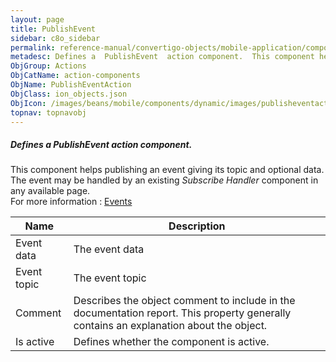 ```yaml
---
layout: page
title: PublishEvent
sidebar: c8o_sidebar
permalink: reference-manual/convertigo-objects/mobile-application/components/action-components/publishevent/
metadesc: Defines a  PublishEvent  action component.  This component helps publishing an event giving its topic and optional data. The event may be handled by a
ObjGroup: Actions
ObjCatName: action-components
ObjName: PublishEventAction
ObjClass: ion_objects.json
ObjIcon: /images/beans/mobile/components/dynamic/images/publisheventaction_color_32x32.png
topnav: topnavobj
---
```

##### Defines a <i>PublishEvent</i> action component. <br/>

This component helps publishing an event giving its topic and optional data. The event may be handled by an existing <i>Subscribe Handler</i> component in any available page.<br/>
For more information : <a href='https://ionicframework.com/docs/v3/api/util/Events/'>Events</a>

Name | Description 
--- | ---
Event data | The event data
Event topic | The event topic
Comment | Describes the object comment to include in the documentation report.  This property generally contains an explanation about the object. 
Is active | Defines whether the component is active. 

